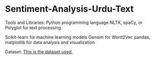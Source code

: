 # Sentiment-Analysis-Urdu-Text

Tools and Libraries:
 Python programming language
 NLTK, spaCy, or Polyglot for text processing


Scikit-learn for machine learning models
Gensim for Word2Vec
pandas, matplotlib for data analysis and visualization


Dataset:
<a href='https://www.kaggle.com/datasets/shumailakhan/urdu-sarcastic-tweets-dataset'>This is the dataset used.</a>
